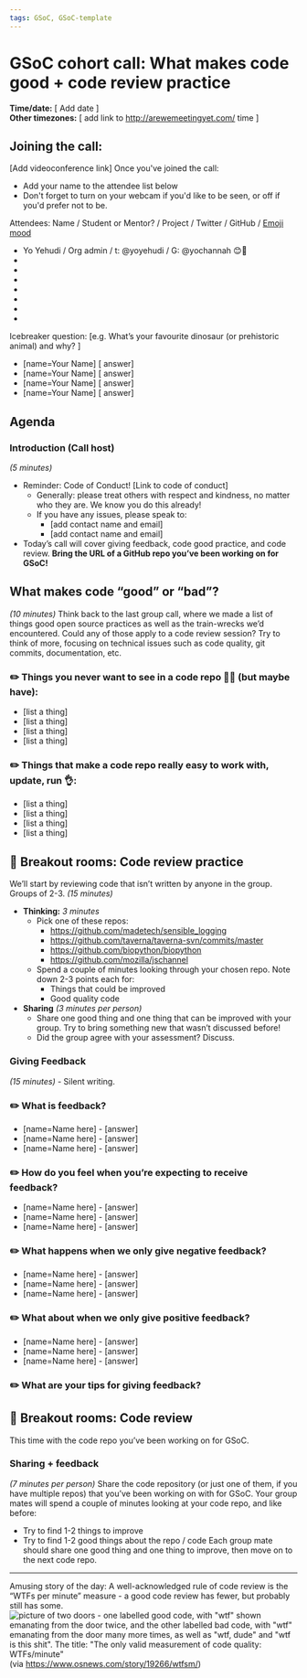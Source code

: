 ```yaml
---
tags: GSoC, GSoC-template
---
```


# GSoC cohort call: What makes code good + code review practice

**Time/date:** [ Add date ]  
**Other timezones:** [ add link to http://arewemeetingyet.com/ time ]

## Joining the call:
[Add videoconference link]
Once you've joined the call:
- Add your name to the attendee list below
- Don't forget to turn on your webcam if you'd like to be seen, or off if you'd prefer not to be.


Attendees: Name / Student or Mentor? / Project / Twitter / GitHub / [Emoji mood](https://emojipedia.org/)
- Yo Yehudi / Org admin / t: @yoyehudi / G: @yochannah 😊🎉
-
-
-
-
-
-
-  

Icebreaker question: [e.g. What’s your favourite dinosaur (or prehistoric animal) and why? ]
- [name=Your Name] [ answer]
- [name=Your Name] [ answer]
- [name=Your Name] [ answer]
- [name=Your Name] [ answer]

## Agenda

### Introduction (Call host)
_(5 minutes)_
 - Reminder: Code of Conduct! [Link to code of conduct]
      - Generally: please treat others with respect and kindness, no matter who they are. We know you do this already!
      - If you have any issues, please speak to:
        - [add contact name and email]
        - [add contact name and email]
- Today’s call will cover giving feedback, code good practice, and code review. **Bring the URL of a GitHub repo you’ve been working on for GSoC!**

## What makes code “good” or “bad”?
_(10 minutes)_
Think back to the last group call, where we made a list of things good open source practices as well as the train-wrecks we’d encountered. Could any of those apply to a code review session? Try to think of more, focusing on technical issues such as code quality, git commits, documentation, etc.

### ✏️ Things you never want to see in a code repo 🙅‍♀️ (but maybe have):
- [list a thing]
- [list a thing]
- [list a thing]
- [list a thing]
### ✏️ Things that make a code repo really easy to work with, update, run 👌:
- [list a thing]
- [list a thing]
- [list a thing]
- [list a thing]

## 💬 Breakout rooms: Code review practice
We’ll start by reviewing code that isn’t written by anyone in the group. Groups of 2-3.
_(15 minutes)_
- **Thinking:** _3 minutes_
    - Pick one of these repos:
        - https://github.com/madetech/sensible_logging
        - https://github.com/taverna/taverna-svn/commits/master
        - https://github.com/biopython/biopython
        - https://github.com/mozilla/jschannel
    - Spend a couple of minutes looking through your chosen repo. Note down 2-3 points each for:
        - Things that could be improved
        - Good quality code
- **Sharing** _(3 minutes per person)_
    - Share one good thing and one thing that can be improved with your group. Try to bring something new that wasn’t discussed before!
    - Did the group agree with your assessment? Discuss.

### Giving Feedback
_(15 minutes)_ - Silent writing.

### ✏️ What is feedback?
- [name=Name here] - [answer]
- [name=Name here] - [answer]
- [name=Name here] - [answer]

### ✏️ How do you feel when you’re expecting to receive feedback?
- [name=Name here] - [answer]
- [name=Name here] - [answer]
- [name=Name here] - [answer]

### ✏️ What happens when we only give negative feedback?
- [name=Name here] - [answer]
- [name=Name here] - [answer]
- [name=Name here] - [answer]


### ✏️ What about when we only give positive feedback?
- [name=Name here] - [answer]
- [name=Name here] - [answer]
- [name=Name here] - [answer]

### ✏️ What are your tips for giving feedback?

## 💬 Breakout rooms: Code review

This time with the code repo you’ve been working on for GSoC.

### Sharing + feedback
_(7 minutes per person)_
Share the code repository (or just one of them, if you have multiple repos) that you’ve been working on with for GSoC.
Your group mates will spend a couple of minutes looking at your code repo, and like before:
- Try to find 1-2 things to improve
- Try to find 1-2 good things about the repo / code
Each group mate should share one good thing and one thing to improve, then move on to the next code repo.

---

Amusing story of the day: A well-acknowledged rule of code review is the “WTFs per minute” measure - a good code review has fewer, but probably still has some. ![picture of two doors - one labelled good code, with "wtf" shown emanating from the door twice, and the other labelled bad code, with "wtf" emanating from the door many more times, as well as "wtf, dude" and "wtf is this shit". The title: "The only valid measurement of code quality: WTFs/minute"](https://mk0osnewswb2dmu4h0a.kinstacdn.com/images/comics/wtfm.jpg) (via https://www.osnews.com/story/19266/wtfsm/)
